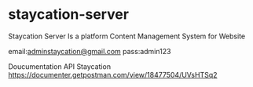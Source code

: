 # staycation-server

Staycation Server Is a platform Content Management System for Website

email:adminstaycation@gmail.com
pass:admin123

Doucumentation API Staycation
<a>https://documenter.getpostman.com/view/18477504/UVsHTSq2</a>
